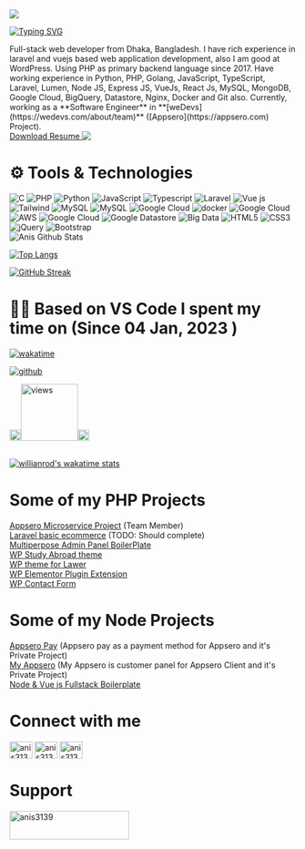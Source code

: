 <div class="p-5 sm:p-10">
<div class="grid grid-col-1 sm:grid-cols-3  justify-between gap-5 my-5">
<div class="flex flex-col justify-center items-center">
<img class="w-48 h-48  rounded-full mb-5" src="https://avatars.githubusercontent.com/u/38912435?v=4"  />

[![Typing SVG](https://readme-typing-svg.demolab.com?font=Grenze&size=28&duration=4000&pause=2000&color=8A38D5&width=300&lines=Hi,+++I'm+Anichur+Rahaman)](https://git.io/typing-svg)

</div>
<div class="sm:col-span-2">
Full-stack web developer from Dhaka, Bangladesh. I have rich experience in laravel and vuejs based web application development, also I am good at WordPress. Using PHP as primary backend language since 2017. Have working experience in Python, PHP, Golang, JavaScript, TypeScript, Laravel, Lumen, Node JS, Express JS, VueJs, React Js, MySQL, MongoDB, Google Cloud, BigQuery, Datastore, Nginx, Docker and Git also.
Currently, working as a **Software Engineer** in **[weDevs](https://wedevs.com/about/team)** ([Appsero](https://appsero.com) Project).
<div class="flex my-5">
  <a align="bottom" class="text-blue-500" href="https://github.com/anis3139/anis3139/raw/main/anis3139.pdf" download>Download Resume </a>
  <img align="top" src="https://img.icons8.com/windows/32/000000/download--v1.png"/>
</div>
</div>
</div>

<h1 class="underline underline-offset-8 text-2xl">
⚙️ Tools & Technologies
</h1>

<div class="flex flex-wrap gap-2 my-5 sm:my-10">

<img alt="C" src="https://img.shields.io/badge/c%20-%2300599C.svg?&style=for-the-badge&logo=c&logoColor=white"/> 
<img alt="PHP" src="https://img.shields.io/badge/PHP%20-%23FF9900.svg?&style=for-the-badge&logo=php&logoColor=white"/>
<img alt="Python" src="https://img.shields.io/badge/python%20-%2314354C.svg?&style=for-the-badge&logo=python&logoColor=white"/> 
<img alt="JavaScript" src="https://img.shields.io/badge/javascript%20-%23323330.svg?&style=for-the-badge&logo=javascript&logoColor=%23F7DF1E"/>
<img alt="Typescript" src="https://img.shields.io/badge/typescript%20-%230769AD.svg?&style=for-the-badge&logo=typescript&logoColor=white"/>
<img alt="Laravel" src="https://img.shields.io/badge/laravel%20-%23563D7C.svg?&style=for-the-badge&logo=laravel&logoColor=red"/>
<img alt="Vue js" src="https://img.shields.io/badge/Vue.js-35495E?style=for-the-badge&logo=vuedotjs&logoColor=4FC08D"/>
<img alt="Tailwind" src="https://img.shields.io/badge/tailwind%20-%23563D7C.svg?&style=for-the-badge&logo=css3&logoColor=white"/>
<img alt="MySQL" src="https://img.shields.io/badge/mysql-%2300f.svg?&style=for-the-badge&logo=mysql&logoColor=white"/>
<img alt="MySQL" src="https://img.shields.io/badge/redis-%2300f.svg?&style=for-the-badge&logo=redis&logoColor=white"/>
<img alt="Google Cloud" src="https://img.shields.io/badge/ngnix%20-%2300f.svg?&style=for-the-badge&logo=Google Cloud&logoColor=white"/>
<img alt="docker" src="https://img.shields.io/badge/docker%20-%2300f.svg?&style=for-the-badge&logo=docker&logoColor=white"/>
<img alt="Google Cloud" src="https://img.shields.io/badge/VPS%20-%23563D7C.svg?&style=for-the-badge&logo=Google Cloud&logoColor=white"/>
<img alt="AWS" src="https://img.shields.io/badge/aws%20-%23FF9900.svg?&style=for-the-badge&logo=Google Cloud&logoColor=white"/>
<img alt="Google Cloud" src="https://img.shields.io/badge/google cloud%20-%ff0.svg?&style=for-the-badge&logo=Google Cloud&logoColor=white"/>
<img alt="Google Datastore" src="https://img.shields.io/badge/Google Datastore%20-%ff0.svg?&style=for-the-badge&logo=Google Cloud&logoColor=white"/>
<img alt="Big Data" src="https://img.shields.io/badge/Big Data%20-%ff0.svg?&style=for-the-badge&logo=Google Cloud&logoColor=white"/>
<img alt="HTML5" src="https://img.shields.io/badge/html5%20-%23E34F26.svg?&style=for-the-badge&logo=html5&logoColor=white"/>
<img alt="CSS3" src="https://img.shields.io/badge/css3%20-%231572B6.svg?&style=for-the-badge&logo=css3&logoColor=white"/>
<img alt="jQuery" src="https://img.shields.io/badge/jquery%20-%230769AD.svg?&style=for-the-badge&logo=jquery&logoColor=white"/>
<img alt="Bootstrap" src="https://img.shields.io/badge/bootstrap%20-%23563D7C.svg?&style=for-the-badge&logo=bootstrap&logoColor=white"/>

</div>

<div class="flex flex-wrap gap-5">
<img src="https://github-readme-stats.vercel.app/api?username=anis3139&show_icons=true&count_private=true&theme=radical" alt="Anis Github Stats"/>

[![Top Langs](https://github-readme-stats.vercel.app/api/top-langs/?username=anis3139&langs_count=5&hide=css,html&layout=compact&theme=radical&count_private=true)](https://github.com/anis3139)

[![GitHub Streak](https://github-readme-streak-stats.herokuapp.com?user=anis3139&count_private=true&theme=radical&date_format=j%20M%5B%20Y%5D&mode=weekly)](<[https://git.io/streak-stats](https://github.com/anis3139)>)

</div>

<h1 class="my-5 sm:my-10 underline underline-offset-8 text-2xl">👨‍💻 Based on VS Code I spent my time on (Since 04 Jan, 2023 )</h1>

<div class="flex flex-wrap items-center gap-3 h-10">

<div>

[![wakatime](https://wakatime.com/badge/user/6ad2a5db-a1e5-4a94-8820-104645c6ad68.svg)](https://wakatime.com/@6ad2a5db-a1e5-4a94-8820-104645c6ad68)

</div>
<div>

[![github](https://img.shields.io/github/followers/anis3139?logo=github&style=plastic)](https://github.com/anis3139?tab=followers)

</div>
<div class="flex items-center">
<img src="https://media.giphy.com/media/iY8CRBdQXODJSCERIr/giphy.gif" width="20px"><a href="https://github.com/anis3139"><img alt="views" title="Github views" src="https://komarev.com/ghpvc/?username=anis3139&style=plastic&color=blueviolet" width="100"/></a><img src="https://media.giphy.com/media/iY8CRBdQXODJSCERIr/giphy.gif" width="20px">
</div>
</div>
<br/>

[![willianrod's wakatime stats](https://github-readme-stats.vercel.app/api/wakatime?username=anis3139&layout=compact&theme=radical&count_private=true)](https://github.com/anis3139)
 
<div class=" my-10 text-black dark:text-white grid grid-cols-1 sm:grid-cols-2 gap-5">
<div>
<h1 class="text-xl mb-5 underline underline-offset-8 ">
Some of my PHP Projects
</h1>

<div >
<a  class="text-blue-700 " href="https://github.com/appsero"> Appsero Microservice Project</a> 
 (Team Member)
</div>

<div >
<a  class="text-blue-700 " href="https://github.com/anis3139/ecom-final"> Laravel basic ecommerce</a> (TODO: 
Should complete)
</div>

<div >
<a  class="text-blue-700 " href="https://github.com/anis3139/multipurpose-admin-panel-boilerplate"> 
Multiperpose Admin Panel BoilerPlate</a>
</div>

<div >
<a  class="text-blue-700 " href="https://github.com/anis3139/educulture"> WP Study Abroad theme</a>
</div>

<div >
<a  class="text-blue-700 " href="https://github.com/anis3139/jurist"> WP theme for Lawer</a>
</div>

<div >
<a  class="text-blue-700 " href="https://github.com/anis3139/atl-extension"> WP Elementor Plugin Extension</a>
</div>

<div >
<a  class="text-blue-700 " href="https://github.com/anis3139/saad_contacts"> WP Contact Form </a>
</div>

</div>
<div>
<h1 class="text-xl mb-5 underline underline-offset-8 ">
Some of my Node Projects
</h1>

<div >
<a  class="text-blue-700 " href="https://github.com/appsero"> Appsero Pay</a> (Appsero pay as a 
payment method for Appsero and it's Private Project)
</div>
<div >
<a  class="text-blue-700 " href="https://github.com/appsero"> My Appsero</a> (My Appsero is 
customer panel for Appsero Client and it's Private Project)
</div>
<div>
<a  class="text-blue-700 " href="https://github.com/anis3139/node-and-vue-fullstack-boilerplate"> Node & Vue 
js Fullstack Boilerplate</a>
</div>
</div>
</div>

<div class="flex gap-5 justify-between pb-5">
<div>

<h1 class="text-xl my-5 underline underline-offset-8 ">Connect with me</h1>

<div class="flex flex-wrap my-5 gap-4">
    <a href="https://twitter.com/anis3139" target="blank"><img align="center" src="https://raw.githubusercontent.com/rahuldkjain/github-profile-readme-generator/master/src/images/icons/Social/twitter.svg" alt="anis3139" height="30" width="40" /></a>
    <a href="https://linkedin.com/in/anis3139" target="blank"><img align="center" src="https://raw.githubusercontent.com/rahuldkjain/github-profile-readme-generator/master/src/images/icons/Social/linked-in-alt.svg" alt="anis3139" height="30" width="40" /></a>
    <a href="https://facebook.com/anis3139" target="blank"><img align="center" src="https://raw.githubusercontent.com/rahuldkjain/github-profile-readme-generator/master/src/images/icons/Social/facebook.svg" alt="anis3139" height="30" width="40" /></a>

</div>
</div>

<div>
<div>
<h1 class="my-5 text-xl underline underline-offset-8 ">Support</h1>
<a href="https://www.buymeacoffee.com/anis3139" target="_blank"> <img align="left" src="https://cdn.buymeacoffee.com/buttons/v2/default-yellow.png" height="50" width="210" alt="anis3139" /></a>
</div>

</div>
</div>

</div>
